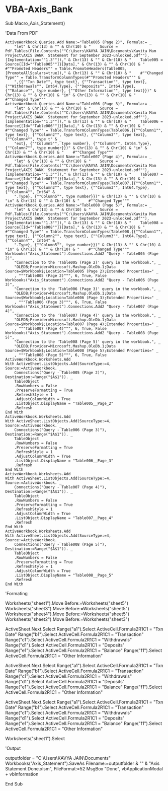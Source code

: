 # VBA-Axis_Bank
Sub Macro_Axis_Statement()

'Data From PDF

    ActiveWorkbook.Queries.Add Name:="Table005 (Page 2)", Formula:= _
        "let" & Chr(13) & "" & Chr(10) & "    Source = Pdf.Tables(File.Contents(""C:\Users\KAVYA JAIN\Documents\Kavita Mam Project\AXIS BANK  Statement for September 2023-unlocked.pdf""), [Implementation=""1.3""])," & Chr(13) & "" & Chr(10) & "    Table005 = Source{[Id=""Table005""]}[Data]," & Chr(13) & "" & Chr(10) & "    #""Promoted Headers"" = Table.PromoteHeaders(Table005, [PromoteAllScalars=true])," & Chr(13) & "" & Chr(10) & "    #""Changed Type"" = Table.TransformColumnTypes(#""Promoted Headers""" & _
        ",{{""Txn Date"", type text}, {""Transaction"", type text}, {""Withdrawals"", Int64.Type}, {""Deposits"", Int64.Type}, {""Balance"", type number}, {""Other Information"", type text}})" & Chr(13) & "" & Chr(10) & "in" & Chr(13) & "" & Chr(10) & "    #""Changed Type"""
    ActiveWorkbook.Queries.Add Name:="Table006 (Page 3)", Formula:= _
        "let" & Chr(13) & "" & Chr(10) & "    Source = Pdf.Tables(File.Contents(""C:\Users\KAVYA JAIN\Documents\Kavita Mam Project\AXIS BANK  Statement for September 2023-unlocked.pdf""), [Implementation=""1.3""])," & Chr(13) & "" & Chr(10) & "    Table006 = Source{[Id=""Table006""]}[Data]," & Chr(13) & "" & Chr(10) & "    #""Changed Type"" = Table.TransformColumnTypes(Table006,{{""Column1"", type text}, {""Column2"", type text}, {""Column3"", type text}, {""Column4"", type t" & _
        "ext}, {""Column5"", type number}, {""Column6"", Int64.Type}, {""Column7"", type number}})" & Chr(13) & "" & Chr(10) & "in" & Chr(13) & "" & Chr(10) & "    #""Changed Type"""
    ActiveWorkbook.Queries.Add Name:="Table007 (Page 4)", Formula:= _
        "let" & Chr(13) & "" & Chr(10) & "    Source = Pdf.Tables(File.Contents(""C:\Users\KAVYA JAIN\Documents\Kavita Mam Project\AXIS BANK  Statement for September 2023-unlocked.pdf""), [Implementation=""1.3""])," & Chr(13) & "" & Chr(10) & "    Table007 = Source{[Id=""Table007""]}[Data]," & Chr(13) & "" & Chr(10) & "    #""Changed Type"" = Table.TransformColumnTypes(Table007,{{""Column1"", type text}, {""Column2"", type text}, {""Column3"", Int64.Type}, {""Column4"", Int64" & _
        ".Type}, {""Column5"", type number}})" & Chr(13) & "" & Chr(10) & "in" & Chr(13) & "" & Chr(10) & "    #""Changed Type"""
    ActiveWorkbook.Queries.Add Name:="Table008 (Page 5)", Formula:= _
        "let" & Chr(13) & "" & Chr(10) & "    Source = Pdf.Tables(File.Contents(""C:\Users\KAVYA JAIN\Documents\Kavita Mam Project\AXIS BANK  Statement for September 2023-unlocked.pdf""), [Implementation=""1.3""])," & Chr(13) & "" & Chr(10) & "    Table008 = Source{[Id=""Table008""]}[Data]," & Chr(13) & "" & Chr(10) & "    #""Changed Type"" = Table.TransformColumnTypes(Table008,{{""Column1"", type text}, {""Column2"", type text}, {""Column3"", Int64.Type}, {""Column4"", Int64" & _
        ".Type}, {""Column5"", type number}})" & Chr(13) & "" & Chr(10) & "in" & Chr(13) & "" & Chr(10) & "    #""Changed Type"""
    Workbooks("Axis_Statement").Connections.Add2 "Query - Table005 (Page 2)", _
        "Connection to the 'Table005 (Page 2)' query in the workbook.", _
        "OLEDB;Provider=Microsoft.Mashup.OleDb.1;Data Source=$Workbook$;Location=Table005 (Page 2);Extended Properties=" _
        , """Table005 (Page 2)""", 6, True, False
    Workbooks("Axis_Statement").Connections.Add2 "Query - Table006 (Page 3)", _
        "Connection to the 'Table006 (Page 3)' query in the workbook.", _
        "OLEDB;Provider=Microsoft.Mashup.OleDb.1;Data Source=$Workbook$;Location=Table006 (Page 3);Extended Properties=" _
        , """Table006 (Page 3)""", 6, True, False
    Workbooks("Axis_Statement").Connections.Add2 "Query - Table007 (Page 4)", _
        "Connection to the 'Table007 (Page 4)' query in the workbook.", _
        "OLEDB;Provider=Microsoft.Mashup.OleDb.1;Data Source=$Workbook$;Location=Table007 (Page 4);Extended Properties=" _
        , """Table007 (Page 4)""", 6, True, False
    Workbooks("Axis_Statement").Connections.Add2 "Query - Table008 (Page 5)", _
        "Connection to the 'Table008 (Page 5)' query in the workbook.", _
        "OLEDB;Provider=Microsoft.Mashup.OleDb.1;Data Source=$Workbook$;Location=Table008 (Page 5);Extended Properties=" _
        , """Table008 (Page 5)""", 6, True, False
    ActiveWorkbook.Worksheets.Add
    With ActiveSheet.ListObjects.Add(SourceType:=4, Source:=ActiveWorkbook. _
        Connections("Query - Table005 (Page 2)"), Destination:=Range("$A$1")). _
        TableObject
        .RowNumbers = False
        .PreserveFormatting = True
        .RefreshStyle = 1
        .AdjustColumnWidth = True
        .ListObject.DisplayName = "Table005__Page_2"
        .Refresh
    End With
    ActiveWorkbook.Worksheets.Add
    With ActiveSheet.ListObjects.Add(SourceType:=4, Source:=ActiveWorkbook. _
        Connections("Query - Table006 (Page 3)"), Destination:=Range("$A$1")). _
        TableObject
        .RowNumbers = False
        .PreserveFormatting = True
        .RefreshStyle = 1
        .AdjustColumnWidth = True
        .ListObject.DisplayName = "Table006__Page_3"
        .Refresh
    End With
    ActiveWorkbook.Worksheets.Add
    With ActiveSheet.ListObjects.Add(SourceType:=4, Source:=ActiveWorkbook. _
        Connections("Query - Table007 (Page 4)"), Destination:=Range("$A$1")). _
        TableObject
        .RowNumbers = False
        .PreserveFormatting = True
        .RefreshStyle = 1
        .AdjustColumnWidth = True
        .ListObject.DisplayName = "Table007__Page_4"
        .Refresh
    End With
    ActiveWorkbook.Worksheets.Add
    With ActiveSheet.ListObjects.Add(SourceType:=4, Source:=ActiveWorkbook. _
        Connections("Query - Table008 (Page 5)"), Destination:=Range("$A$1")). _
        TableObject
        .RowNumbers = False
        .PreserveFormatting = True
        .RefreshStyle = 1
        .AdjustColumnWidth = True
        .ListObject.DisplayName = "Table008__Page_5"
        .Refresh
    End With
    
'Formating

Worksheets("sheet1").Move Before:=Worksheets("sheet5")
Worksheets("sheet3").Move Before:=Worksheets("sheet5")
Worksheets("sheet4").Move Before:=Worksheets("sheet5")
Worksheets("sheet2").Move Before:=Worksheets("sheet3")

ActiveSheet.Next.Select
Range("a1").Select
ActiveCell.Formula2R1C1 = "Txn Date"
Range("b1").Select
ActiveCell.Formula2R1C1 = "Transaction"
Range("c1").Select
ActiveCell.Formula2R1C1 = "Withdrawals"
Range("d1").Select
ActiveCell.Formula2R1C1 = "Deposits"
Range("e1").Select
ActiveCell.Formula2R1C1 = "Balance"
Range("f1").Select
ActiveCell.Formula2R1C1 = "Other Information"

ActiveSheet.Next.Select
Range("a1").Select
ActiveCell.Formula2R1C1 = "Txn Date"
Range("b1").Select
ActiveCell.Formula2R1C1 = "Transaction"
Range("c1").Select
ActiveCell.Formula2R1C1 = "Withdrawals"
Range("d1").Select
ActiveCell.Formula2R1C1 = "Deposits"
Range("e1").Select
ActiveCell.Formula2R1C1 = "Balance"
Range("f1").Select
ActiveCell.Formula2R1C1 = "Other Information"

ActiveSheet.Next.Select
Range("a1").Select
ActiveCell.Formula2R1C1 = "Txn Date"
Range("b1").Select
ActiveCell.Formula2R1C1 = "Transaction"
Range("c1").Select
ActiveCell.Formula2R1C1 = "Withdrawals"
Range("d1").Select
ActiveCell.Formula2R1C1 = "Deposits"
Range("e1").Select
ActiveCell.Formula2R1C1 = "Balance"
Range("f1").Select
ActiveCell.Formula2R1C1 = "Other Information"

Worksheets("sheet1").Select

'Output

outputfolder = "C:\Users\KAVYA JAIN\Documents"
Workbooks("Axis_Statement").SaveAs Filename:=outputfolder & "\" & "Axis Statement Done.xlsm", FileFormat:=52
MsgBox "Done", vbApplicationModal + vbInformation

End Sub









